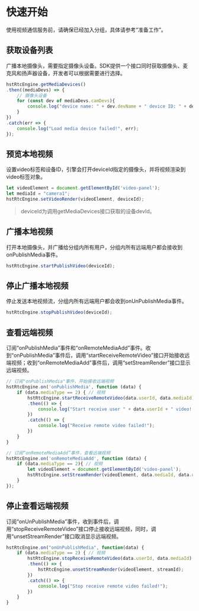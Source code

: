 # 快速开始

使用视频通信服务前，请确保已经加入分组，具体请参考“准备工作”。


## 获取设备列表

广播本地摄像头，需要指定摄像头设备。SDK提供一个接口同时获取摄像头、麦克风和扬声器设备，开发者可以根据需要进行选择。

```js
hstRtcEngine.getMediaDevices()
.then((mediaDevs) => {
    // 摄像头设备
    for (const dev of mediaDevs.camDevs){
        console.log("device name: " + dev.devName + " device ID: " + dev.devId);
    }
})
.catch(err => {
    console.log("Load media device failed!", err);
});
```

## 预览本地视频

设置video标签和设备ID，引擎会打开deviceId指定的摄像头，并将视频渲染到video标签对象。

```js
let videoElement = document.getElementById('video-panel');
let mediaId = "camera1";
hstRtcEngine.setVideoRender(videoElement, deviceId);
```

> deviceId为调用getMediaDevices接口获取的设备devId。


## 广播本地视频

打开本地摄像头，并广播给分组内所有用户，分组内所有远端用户都会接收到onPublishMedia事件。

```js
hstRtcEngine.startPublishVideo(deviceId);
```


## 停止广播本地视频

停止发送本地视频流，分组内所有远端用户都会收到onUnPublishMedia事件。

```js
hstRtcEngine.stopPublishVideo(deviceId);
```


## 查看远端视频

订阅“onPublishMedia”事件和“onRemoteMediaAdd”事件。收到“onPublishMedia”事件后，调用“startReceiveRemoteVideo”接口开始接收远端视频；收到“onRemoteMediaAdd”事件后，调用“setStreamRender”接口显示远端视频。

```js
// 订阅"onPublishMedia"事件，开始接收远端视频
hstRtcEngine.on('onPublishMedia', function (data) {
    if (data.mediaType == 2) { // 视频	
        hstRtcEngine.startReceiveRemoteVideo(data.userId, data.mediaId)
        .then(() => {
            console.log("Start receive user " + data.userId + " video! ");
        })
        .catch(() => {
            console.log("Receive remote video failed!");
        })
    } 
}

// 订阅“onRemoteMediaAdd”事件，查看远端视频
hstRtcEngine.on('onRemoteMediaAdd', function (data) {
    if (data.mediaType == 2){ // 视频
        let videoElement = document.getElementById('video-panel');
        hstRtcEngine.setStreamRender(videoElement, data.mediaId, data.userId);
    }
});
```

## 停止查看远端视频

订阅“onUnPublishMedia”事件，收到事件后，调用“stopReceiveRemoteVideo”接口停止接收远端视频，同时，调用“unsetStreamRender”接口取消显示远端视频。

```js
hstRtcEngine.on("onUnPublishMedia", function(data) {
    if (data.mediaType == 2) { // 视频
        hstRtcEngine.stopReceiveRemoteVideo(data.userId, data.mediaId)
        .then(() => {
            hstRtcEngine.unsetStreamRender(videoElement, streamId);
        })
        .catch(() => {
            console.log("Stop receive remote video failed!");
        })
    }
}
```
